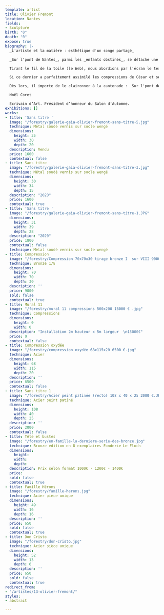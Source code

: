 ```yaml
---
template: artist
title: Olivier Fremont
location: Nantes
fields:
- Sculpture
birth: "0"
death: "0"
expose: true
biography: |-
  _L'artiste et la matière : esthétique d'un songe partagé_

  _Sur l'pont de Nantes_, parmi les _enfants obstinés_, se détache une figure singulière, celle d'Olivier Frémont. C'est en 2014, lorsque ce dernier proposa sa sculpture pour l'exposition du Salon d'Automne International à Saint-Petersbourg que nous découvrions cet artiste inimitable.

  Tirant le fil de la toile (le Web), nous abordions par l'écran le territoire plastique d'une œuvre insolite dont la diversité des formes manifeste à l'évidence un souci de synthèse liant dans une même respiration, sculpture, peinture et architecture. De fait, l'œuvre d'Olivier Frémont est intrinsèquement soudée à la perception du mur, du sol et du lieu d'exposition, à l'intérieur comme à l'extérieur ; quelle qu'en soit la technique adoptée, elle est parée d'une indéniable vertu architectonique. Avant toute chose, il s'agit bien pour l'artiste de faire vivre un espace.

  Si ce dernier a parfaitement assimilé les compressions de César et son "art de la récup", s'il reste fasciné par les nouveaux réalistes et par l'œuvre de [Julio Gonzales](https://juliogonzalez.org "Julio Gonzales"), le véritable héros d'Olivier Frémont est sans conteste [Jean Dubuffet](https://www.dubuffetfondation.com/savie.php?menu=21&lang=fr "Jean Dubuffet"). La volonté de faire entendre le cri primal de l'humanité, de révéler la forme en-dehors de tous les poncifs, de tous les académismes, de toutes les modes caractérisant une époque où une civilisation donnée, est un legs précieux qu'Olivier Frémont fertilise sur un terreau bien à lui, étonnamment identifiable malgré l’abondance des formes et des techniques. S'il nous fallait identifier le génie d'Olivier Frémont, c'est ici, selon nous, qu'on le trouverait. Dans cette médiation plastique entre l'humain et la matière. Dans cette faculté à nous faire entendre par les yeux les chants de la terre, ceux qu'entonne le métal soudé, martelé, oxydé, repoussé, stigmatisé, couvert de sa patine de rouille ou recouvert de teintes rutilantes... Inspirées de la nature minérale, végétale, animale ou humaine, les formes suggérées peuvent être aussi rugueuses que lisses, légères ou élégantes à l'instar de cette _Africaine_ tout en arabesques...

  Dès lors, il importe de le claironner à la cantonade : _Sur l'pont de Nantes, un artiste nous est donné_...

  Noël Coret

  Ecrivain d’Art. Président d’honneur du Salon d’Automne.
exhibitions: []
works:
- title: 'Sans titre '
  image: "/forestry/galerie-gaia-olivier-fremont-sans-titre-5.jpg"
  technique: Métal soudé vernis sur socle wengé
  dimensions:
    height: 35
    width: 30
    depth: 20
  description: Vendu
  price: 1600
  contextual: false
- title: Sans titre
  image: "/forestry/galerie-gaia-olivier-fremont-sans-titre-3.jpg"
  technique: Métal soudé vernis sur socle wengé
  dimensions:
    height: 30
    width: 34
    depth: 15
  description: "2020"
  price: 1600
  contextual: true
- title: 'Sans titre '
  image: "/forestry/galerie-gaia-olivier-fremont-sans-titre-1.JPG"
  dimensions:
    height: 31
    width: 39
    depth: 28
  description: "2020"
  price: 1800
  contextual: false
  technique: Métal soudé vernis sur socle wengé
- title: Compression
  image: "/forestry/Compression 70x70x30 tirage bronze I  sur VIII 9000 €.jpg"
  technique: Bronze 1/8
  dimensions:
    height: 70
    width: 70
    depth: 30
  description: ''
  price: 9000
  sold: false
  contextual: true
- title: Mural 11
  image: "/forestry/mural 11 compressions 500x200 15000 € .jpg"
  technique: Compressions
  dimensions:
    height: 0
    width: 0
  description: "Installation 2m hauteur x 5m largeur  \n15000€"
  price: 0
  contextual: false
- title: Compression oxydée
  image: "/forestry/compression oxydée 68x115x20 6500 €.jpg"
  technique: Acier
  dimensions:
    height: 68
    width: 115
    depth: 20
  description: ''
  price: 6500
  contextual: false
- title: Sans titre 1
  image: "/forestry/Acier peint patinée (recto) 108 x 40 x 25 2000 €.JPG"
  technique: Acier peint patiné
  dimensions:
    height: 108
    width: 40
    depth: 25
  description: ''
  price: 2000
  contextual: false
- title: Tête et bustes
  image: "/forestry/en-famille-la-derniere-serie-des-bronze.jpg"
  technique: Bronze édition en 8 exemplaires Fonderie Le Floch
  dimensions:
    height: 
    width: 
    depth: 
  description: Prix selon format 1000€ - 1200€ - 1400€
  price: 
  sold: false
  contextual: true
- title: Famille Hérons
  image: "/forestry/famille-herons.jpg"
  technique: Acier pièce unique
  dimensions:
    height: 49
    width: 16
    depth: 16
  description: ''
  price: 650
  sold: false
  contextual: true
- title: Don Cristo
  image: "/forestry/don-cristo.jpg"
  technique: Acier pièce unique
  dimensions:
    height: 52
    width: 13
    depth: 6
  description: ''
  price: 650
  sold: false
  contextual: true
redirect_from:
- "/artistes/13-olivier-fremont/"
styles:
- abstrait

---
```

